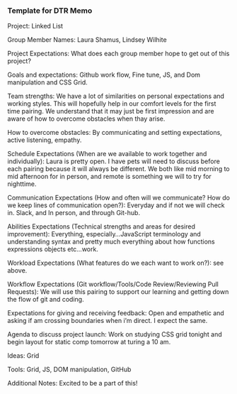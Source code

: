 






### Template for DTR Memo



Project: Linked List

Group Member Names: Laura Shamus, Lindsey Wilhite

Project Expectations: What does each group member hope to get out of this project?

Goals and expectations: Github work flow, Fine tune, JS, and Dom manipulation and CSS Grid.

Team strengths: We have a lot of similarities on personal expectations and working styles. This will
hopefully help in our comfort levels for the first time pairing. We understand that it may just be first impression
and are aware of how to overcome obstacles when thay arise.

How to overcome obstacles: By communicating and setting expectations, active listening, empathy.

Schedule Expectations (When are we available to work together and individually):
Laura is pretty open. I have pets will need to discuss before each pairing because it will always be different. We both like mid morning to mid afternoon for in person, and remote is something we will to try for nighttime.

Communication Expectations (How and often will we communicate? How do we keep lines of communication open?):
Everyday and if not we will check in. Slack, and In person, and through Git-hub.

Abilities Expectations (Technical strengths and areas for desired improvement):
Everything, especially…JavaScript terminology and understanding syntax and pretty much everything about how functions expressions objects etc…work.

Workload Expectations (What features do we each want to work on?): see above.

Workflow Expectations (Git workflow/Tools/Code Review/Reviewing Pull Requests):
We will use this pairing to support our learning and getting down the flow of git and coding.

Expectations for giving and receiving feedback:
Open and empathetic and asking if am crossing boundaries when i’m direct. I expect the same.

Agenda to discuss project launch: Work on studying CSS grid tonight and begin layout for static comp tomorrow at turing a 10 am.

Ideas: Grid

Tools: Grid, JS, DOM manipulation, GitHub

Additional Notes:
Excited to be a part of this!




